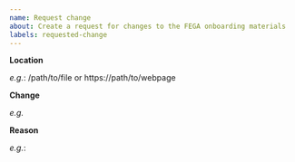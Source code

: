 ```yaml
---
name: Request change
about: Create a request for changes to the FEGA onboarding materials
labels: requested-change
---
```


**Location**

<!--Please indicate the website URL or GitHub repository path where the requested update/new material is to be located.-->

*e.g.*: /path/to/file or https://path/to/webpage

**Change**

<!-- Please describe the change you are requesting. Be as descriptive as possible. Possible requests can include, but aren't limited to: -->

*e.g.*

**Reason**

<!-- Please provide the motivation for the requested change/update, including what the added value is.-->

*e.g.*: 

